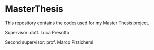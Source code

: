 # MasterThesis
This repository contains the codes used for my Master Thesis project.

Supervisor: dott. Luca Presotto

Second supervisor: prof. Marco Pizzichemi
